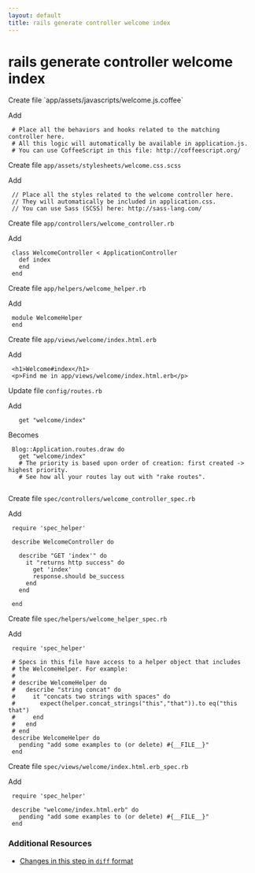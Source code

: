 ```yaml
---
layout: default
title: rails generate controller welcome index
---
```


<h1 id="main">rails generate controller welcome index</h1>
Create file `app/assets/javascripts/welcome.js.coffee`

Add
<pre><code> # Place all the behaviors and hooks related to the matching controller here.
 # All this logic will automatically be available in application.js.
 # You can use CoffeeScript in this file: http://coffeescript.org/</code></pre>


Create file `app/assets/stylesheets/welcome.css.scss`

Add
<pre><code> // Place all the styles related to the welcome controller here.
 // They will automatically be included in application.css.
 // You can use Sass (SCSS) here: http://sass-lang.com/</code></pre>


Create file `app/controllers/welcome_controller.rb`

Add
<pre><code> class WelcomeController &lt; ApplicationController
   def index
   end
 end</code></pre>


Create file `app/helpers/welcome_helper.rb`

Add
<pre><code> module WelcomeHelper
 end</code></pre>


Create file `app/views/welcome/index.html.erb`

Add
<pre><code> &lt;h1&gt;Welcome#index&lt;/h1&gt;
 &lt;p&gt;Find me in app/views/welcome/index.html.erb&lt;/p&gt;</code></pre>


Update file `config/routes.rb`

Add
<pre><code>   get &quot;welcome/index&quot;</code></pre>


Becomes
<pre><code> Blog::Application.routes.draw do
   get &quot;welcome/index&quot;
   # The priority is based upon order of creation: first created -&gt; highest priority.
   # See how all your routes lay out with &quot;rake routes&quot;.
&nbsp;
</code></pre>


Create file `spec/controllers/welcome_controller_spec.rb`

Add
<pre><code> require &#39;spec_helper&#39;
&nbsp;
 describe WelcomeController do
&nbsp;
   describe &quot;GET &#39;index&#39;&quot; do
     it &quot;returns http success&quot; do
       get &#39;index&#39;
       response.should be_success
     end
   end
&nbsp;
 end</code></pre>


Create file `spec/helpers/welcome_helper_spec.rb`

Add
<pre><code> require &#39;spec_helper&#39;
&nbsp;
 # Specs in this file have access to a helper object that includes
 # the WelcomeHelper. For example:
 #
 # describe WelcomeHelper do
 #   describe &quot;string concat&quot; do
 #     it &quot;concats two strings with spaces&quot; do
 #       expect(helper.concat_strings(&quot;this&quot;,&quot;that&quot;)).to eq(&quot;this that&quot;)
 #     end
 #   end
 # end
 describe WelcomeHelper do
   pending &quot;add some examples to (or delete) #{__FILE__}&quot;
 end</code></pre>


Create file `spec/views/welcome/index.html.erb_spec.rb`

Add
<pre><code> require &#39;spec_helper&#39;
&nbsp;
 describe &quot;welcome/index.html.erb&quot; do
   pending &quot;add some examples to (or delete) #{__FILE__}&quot;
 end</code></pre>



### Additional Resources

* [Changes in this step in `diff` format](https://github.com/stevenhallen/rails_getting_started_bdd/commit/98c4ea75759d54749fd547a2f4ea6a1d1cbf68ea)

